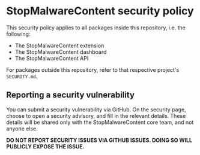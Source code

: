 # StopMalwareContent security policy

This security policy applies to all packages inside this repository, i.e. the following:

- The StopMalwareContent extension
- The StopMalwareContent dashboard
- The StopMalwareContent API

For packages outside this repository, refer to that respective project's `SECURITY.md`.

## Reporting a security vulnerability

You can submit a security vulnerability via GitHub. On the security page, choose to open a security advisory, and fill in the relevant details.
These details will be shared only with the StopMalwareContent core team, and not anyone else.

<!-- markdownlint-disable -->
**DO NOT REPORT SECURITY ISSUES VIA GITHUB ISSUES. DOING SO WILL PUBLICLY EXPOSE THE ISSUE.**
